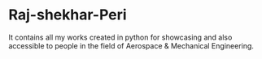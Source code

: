 # Raj-shekhar-Peri
It contains all my works created in python for showcasing and also accessible to people in the field of Aerospace &amp; Mechanical Engineering.
